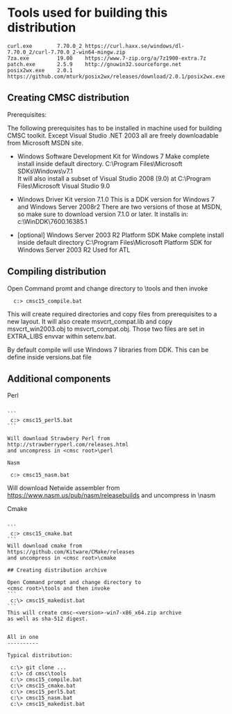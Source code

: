Tools used for building this distribution
=========================================

```
curl.exe        7.70.0_2 https://curl.haxx.se/windows/dl-7.70.0_2/curl-7.70.0_2-win64-mingw.zip
7za.exe         19.00    https://www.7-zip.org/a/7z1900-extra.7z
patch.exe       2.5.9    http://gnuwin32.sourceforge.net
posix2wx.exe    2.0.1    https://github.com/mturk/posix2wx/releases/download/2.0.1/posix2wx.exe
```

## Creating CMSC distribution

Prerequisites:

The following prerequisites has to be installed in
machine used for building CMSC toolkit.
Except Visual Studio .NET 2003 all are freely
downloadable from Microsoft MSDN site.

* Windows Software Development Kit for Windows 7
  Make complete install inside default directory.
  C:\Program Files\Microsoft SDKs\Windows\v7.1\
  It will also install a subset of Visual Studio 2008 (9.0) at
  C:\Program Files\Microsoft Visual Studio 9.0

* Windows Driver Kit version 7.1.0
  This is a DDK version for Windows 7 and Windows Server 2008r2
  There are two versions of those at MSDN, so make sure
  to download version 7.1.0 or later. It installs in:
  c:\WinDDK\7600.16385.1

* [optional] Windows Server 2003 R2 Platform SDK
  Make complete install inside default directory
  C:\Program Files\Microsoft Platform SDK for Windows Server 2003 R2
  Used for ATL

## Compiling distribution

Open Command promt and change directory to
<cmsc root>\tools and then invoke

```
  c:> cmsc15_compile.bat
```

This will create required directories and copy files
from prerequisites to a new layout.
It will also create msvcrt_compat.lib and copy
msvcrt_win2003.obj to msvcrt_compat.obj. Those two
files are set in EXTRA_LIBS envvar within setenv.bat.

By default compile will use Windows 7 libraries
from DDK. This can be define inside versions.bat file

## Additional components


Perl
~~~~

```
 c:> cmsc15_perl5.bat
```

Will download Strawbery Perl from
http://strawberryperl.com/releases.html
and uncompress in <cmsc root>\perl

Nasm
~~~~

```
 c:> cmsc15_nasm.bat
```
Will download Netwide assembler from
https://www.nasm.us/pub/nasm/releasebuilds
and uncompress in <cmsc root>\nasm


Cmake
~~~~~

```
 c:> cmsc15_cmake.bat
```
Will download cmake from
https://github.com/Kitware/CMake/releases
and uncompress in <cmsc root>\cmake

## Creating distribution archive

Open Command prompt and change directory to
<cmsc root>\tools and then invoke
```
 c:\> cmsc15_makedist.bat
```
This will create cmsc-<version>-win7-x86_x64.zip archive
as well as sha-512 digest.


All in one
----------

Typical distribution:

 c:\> git clone ...
 c:\> cd cmsc\tools
 c:\> cmsc15_compile.bat
 c:\> cmsc15_cmake.bat
 c:\> cmsc15_perl5.bat
 c:\> cmsc15_nasm.bat
 c:\> cmsc15_makedist.bat
